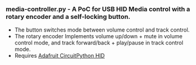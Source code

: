### media-controller.py - A PoC for USB HID Media control with a rotary encoder and a self-locking button.
* The button switches mode between volume control and track control.
* The rotary encoder Implements volume up/down + mute in volume control mode, and track forward/back + play/pause in track control mode.
* Requires [Adafruit CircuitPython HID](https://github.com/adafruit/Adafruit_CircuitPython_HID)
